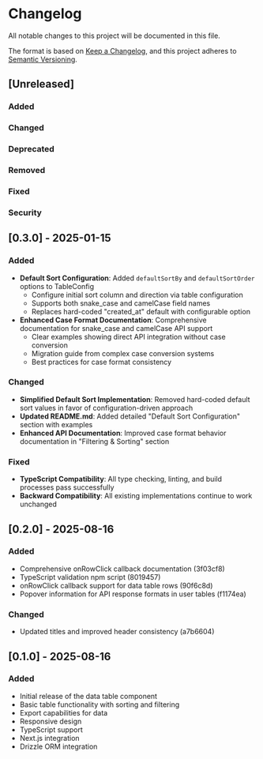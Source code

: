 # Changelog

All notable changes to this project will be documented in this file.

The format is based on [Keep a Changelog](https://keepachangelog.com/en/1.0.0/),
and this project adheres to [Semantic Versioning](https://semver.org/spec/v2.0.0.html).

## [Unreleased]

### Added

### Changed

### Deprecated

### Removed

### Fixed

### Security

## [0.3.0] - 2025-01-15

### Added
- **Default Sort Configuration**: Added `defaultSortBy` and `defaultSortOrder` options to TableConfig
  - Configure initial sort column and direction via table configuration
  - Supports both snake_case and camelCase field names
  - Replaces hard-coded "created_at" default with configurable option
- **Enhanced Case Format Documentation**: Comprehensive documentation for snake_case and camelCase API support
  - Clear examples showing direct API integration without case conversion
  - Migration guide from complex case conversion systems
  - Best practices for case format consistency

### Changed
- **Simplified Default Sort Implementation**: Removed hard-coded default sort values in favor of configuration-driven approach
- **Updated README.md**: Added detailed "Default Sort Configuration" section with examples
- **Enhanced API Documentation**: Improved case format behavior documentation in "Filtering & Sorting" section

### Fixed
- **TypeScript Compatibility**: All type checking, linting, and build processes pass successfully
- **Backward Compatibility**: All existing implementations continue to work unchanged

## [0.2.0] - 2025-08-16

### Added
- Comprehensive onRowClick callback documentation (3f03cf8)
- TypeScript validation npm script (8019457)
- onRowClick callback support for data table rows (90f6c8d)
- Popover information for API response formats in user tables (f1174ea)

### Changed
- Updated titles and improved header consistency (a7b6604)

## [0.1.0] - 2025-08-16

### Added
- Initial release of the data table component
- Basic table functionality with sorting and filtering
- Export capabilities for data
- Responsive design
- TypeScript support
- Next.js integration
- Drizzle ORM integration